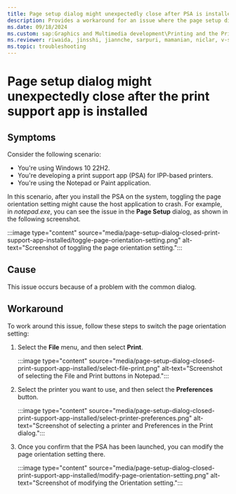 ```yaml
---
title: Page setup dialog might unexpectedly close after PSA is installed
description: Provides a workaround for an issue where the page setup dialog closes unexpectedly after installing the print support app.
ms.date: 09/18/2024
ms.custom: sap:Graphics and Multimedia development\Printing and the Print Spooler API
ms.reviewer: riwaida, jinsshi, jiannche, sarpuri, mamanian, niclar, v-sidong
ms.topic: troubleshooting
---
```

# Page setup dialog might unexpectedly close after the print support app is installed

## Symptoms

Consider the following scenario:

- You're using Windows 10 22H2.
- You're developing a print support app (PSA) for IPP-based printers.
- You're using the Notepad or Paint application.

In this scenario, after you install the PSA on the system, toggling the page orientation setting might cause the host application to crash. For example, in *notepad.exe*, you can see the issue in the **Page Setup** dialog, as shown in the following screenshot.

:::image type="content" source="media/page-setup-dialog-closed-print-support-app-installed/toggle-page-orientation-setting.png" alt-text="Screenshot of toggling the page orientation setting.":::

## Cause

This issue occurs because of a problem with the common dialog.

## Workaround

To work around this issue, follow these steps to switch the page orientation setting:

1. Select the **File** menu, and then select **Print**.

   :::image type="content" source="media/page-setup-dialog-closed-print-support-app-installed/select-file-print.png" alt-text="Screenshot of selecting the File and Print buttons in Notepad.":::

1. Select the printer you want to use, and then select the **Preferences** button.

   :::image type="content" source="media/page-setup-dialog-closed-print-support-app-installed/select-printer-preferences.png" alt-text="Screenshot of selecting a printer and Preferences in the Print dialog.":::

1. Once you confirm that the PSA has been launched, you can modify the page orientation setting there.

   :::image type="content" source="media/page-setup-dialog-closed-print-support-app-installed/modify-page-orientation-setting.png" alt-text="Screenshot of modifying the Orientation setting.":::
